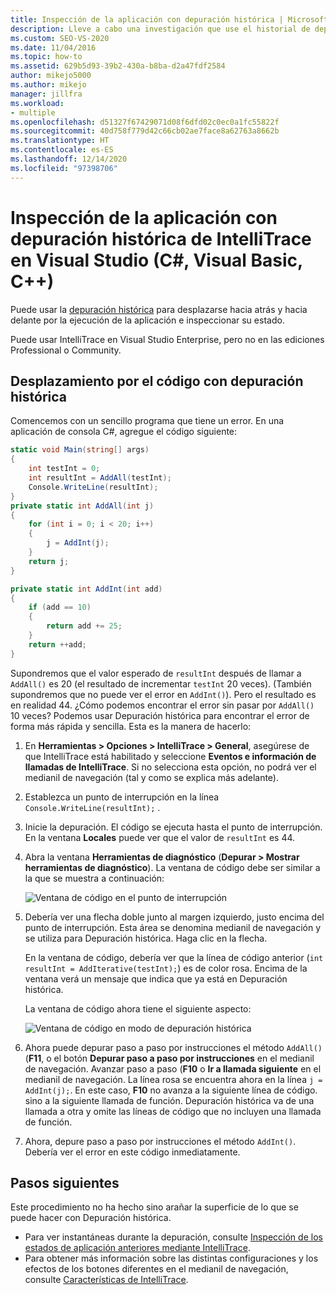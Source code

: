 ```yaml
---
title: Inspección de la aplicación con depuración histórica | Microsoft Docs
description: Lleve a cabo una investigación que use el historial de depuración de IntelliTrace para hacer un seguimiento de un error en una aplicación de consola de C#.
ms.custom: SEO-VS-2020
ms.date: 11/04/2016
ms.topic: how-to
ms.assetid: 629b5d93-39b2-430a-b8ba-d2a47fdf2584
author: mikejo5000
ms.author: mikejo
manager: jillfra
ms.workload:
- multiple
ms.openlocfilehash: d51327f67429071d08f6dfd02c0ec0a1fc55822f
ms.sourcegitcommit: 40d758f779d42c66cb02ae7face8a62763a8662b
ms.translationtype: HT
ms.contentlocale: es-ES
ms.lasthandoff: 12/14/2020
ms.locfileid: "97398706"
---
```

# <a name="inspect-your-app-with-intellitrace-historical-debugging-in-visual-studio-c-visual-basic-c"></a>Inspección de la aplicación con depuración histórica de IntelliTrace en Visual Studio (C#, Visual Basic, C++)

Puede usar la [depuración histórica](../debugger/historical-debugging.md) para desplazarse hacia atrás y hacia delante por la ejecución de la aplicación e inspeccionar su estado.

Puede usar IntelliTrace en Visual Studio Enterprise, pero no en las ediciones Professional o Community.

## <a name="navigate-your-code-with-historical-debugging"></a>Desplazamiento por el código con depuración histórica

Comencemos con un sencillo programa que tiene un error. En una aplicación de consola C#, agregue el código siguiente:

```csharp
static void Main(string[] args)
{
    int testInt = 0;
    int resultInt = AddAll(testInt);
    Console.WriteLine(resultInt);
}
private static int AddAll(int j)
{
    for (int i = 0; i < 20; i++)
    {
        j = AddInt(j);
    }
    return j;
}

private static int AddInt(int add)
{
    if (add == 10)
    {
        return add += 25;
    }
    return ++add;
}
```

Supondremos que el valor esperado de `resultInt` después de llamar a `AddAll()` es 20 (el resultado de incrementar `testInt` 20 veces). (También supondremos que no puede ver el error en `AddInt()`). Pero el resultado es en realidad 44. ¿Cómo podemos encontrar el error sin pasar por `AddAll()` 10 veces? Podemos usar Depuración histórica para encontrar el error de forma más rápida y sencilla. Esta es la manera de hacerlo:

1. En **Herramientas > Opciones > IntelliTrace > General**, asegúrese de que IntelliTrace está habilitado y seleccione **Eventos e información de llamadas de IntelliTrace**. Si no selecciona esta opción, no podrá ver el medianil de navegación (tal y como se explica más adelante).

2. Establezca un punto de interrupción en la línea `Console.WriteLine(resultInt);` .

3. Inicie la depuración. El código se ejecuta hasta el punto de interrupción. En la ventana **Locales** puede ver que el valor de `resultInt` es 44.

4. Abra la ventana **Herramientas de diagnóstico** (**Depurar > Mostrar herramientas de diagnóstico**). La ventana de código debe ser similar a la que se muestra a continuación:

    ![Ventana de código en el punto de interrupción](../debugger/media/historicaldebuggingbreakpoint.png "HistoricalDebuggingBreakpoint")

5. Debería ver una flecha doble junto al margen izquierdo, justo encima del punto de interrupción. Esta área se denomina medianil de navegación y se utiliza para Depuración histórica. Haga clic en la flecha.

    En la ventana de código, debería ver que la línea de código anterior (`int resultInt = AddIterative(testInt);`) es de color rosa. Encima de la ventana verá un mensaje que indica que ya está en Depuración histórica.

    La ventana de código ahora tiene el siguiente aspecto:

    ![Ventana de código en modo de depuración histórica](../debugger/media/historicaldebuggingback.png "HistoricalDebuggingBack")

6. Ahora puede depurar paso a paso por instrucciones el método `AddAll()` (**F11**, o el botón **Depurar paso a paso por instrucciones** en el medianil de navegación. Avanzar paso a paso (**F10** o **Ir a llamada siguiente** en el medianil de navegación. La línea rosa se encuentra ahora en la línea `j = AddInt(j);`. En este caso, **F10** no avanza a la siguiente línea de código. sino a la siguiente llamada de función. Depuración histórica va de una llamada a otra y omite las líneas de código que no incluyen una llamada de función.

7. Ahora, depure paso a paso por instrucciones el método `AddInt()`. Debería ver el error en este código inmediatamente.

## <a name="next-steps"></a>Pasos siguientes

Este procedimiento no ha hecho sino arañar la superficie de lo que se puede hacer con Depuración histórica.

- Para ver instantáneas durante la depuración, consulte [Inspección de los estados de aplicación anteriores mediante IntelliTrace](../debugger/view-historical-application-state.md).
- Para obtener más información sobre las distintas configuraciones y los efectos de los botones diferentes en el medianil de navegación, consulte [Características de IntelliTrace](../debugger/intellitrace-features.md).
